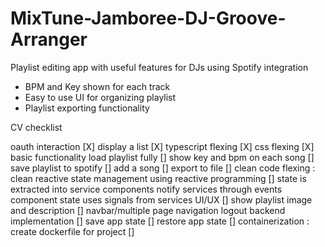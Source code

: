 # MixTune-Jamboree-DJ-Groove-Arranger
Playlist editing app with useful features for DJs using Spotify integration
 - BPM and Key shown for each track
 - Easy to use UI for organizing playlist
 - Playlist exporting functionality

CV checklist 

oauth interaction [X]
display a list [X]
typescript flexing [X]
css flexing [X]
basic functionality
    load playlist fully []
    show key and bpm on each song []
    save playlist to spotify []
    add a song []
    export to file []
clean code flexing : 
    clean reactive state management using reactive programming []
    state is extracted into service
    components notify services through events
    component state uses signals from services
UI/UX []
    show playlist image and description []
    navbar/multiple page navigation
    logout
backend implementation []
    save app state ­[]
    restore app state []
containerization : create dockerfile for project []

